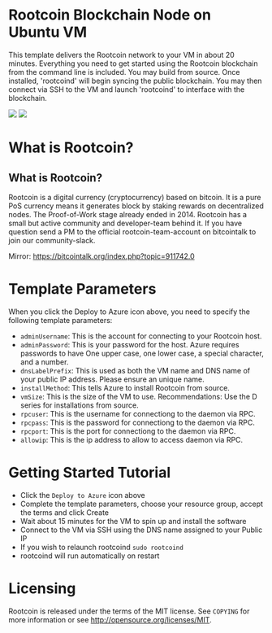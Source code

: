 # Rootcoin Blockchain Node on Ubuntu VM

This template delivers the Rootcoin network to your VM in about 20 minutes.  Everything you need to get started using the Rootcoin blockchain from the command line is included. 
You may build from source.  Once installed, 'rootcoind' will begin syncing the public blockchain. 
You may then connect via SSH to the VM and launch 'rootcoind' to interface with the blockchain.

<a href="https://portal.azure.com/#create/Microsoft.Template/uri/https%3A%2F%2Fraw.githubusercontent.com%2FAzure%2Fazure-quickstart-templates%2Fmaster%2Frootcoin-blockchain-ubuntu%2Fazuredeploy.json" target="_blank"><img src="http://azuredeploy.net/deploybutton.png"/></a>
<a href="http://armviz.io/#/?load=https%3A%2F%2Fraw.githubusercontent.com%2FAzure%2Fazure-quickstart-templates%2Fmaster%2Frootcoin-blockchain-ubuntu%2Fazuredeploy.json" target="_blank"><img src="http://armviz.io/visualizebutton.png"/></a>

# What is Rootcoin?

What is Rootcoin?
----------------

Rootcoin is a digital currency (cryptocurrency) based on bitcoin. It is a pure PoS currency means it generates block by staking rewards on decentralized nodes. The Proof-of-Work stage already ended in 2014. Rootcoin has a small but active community and developer-team behind it. If you have question send a PM to the official rootcoin-team-account on bitcointalk to join our community-slack.

Mirror: https://bitcointalk.org/index.php?topic=911742.0

# Template Parameters

When you click the Deploy to Azure icon above, you need to specify the following template parameters:

* `adminUsername`: This is the account for connecting to your Rootcoin host.
* `adminPassword`: This is your password for the host.  Azure requires passwords to have One upper case, one lower case, a special character, and a number.
* `dnsLabelPrefix`: This is used as both the VM name and DNS name of your public IP address.  Please ensure an unique name.
* `installMethod`: This tells Azure to install Rootcoin from source.
* `vmSize`: This is the size of the VM to use.  Recommendations: Use the D series for installations from source.
* `rpcuser`: This is the username for connectiong to the daemon via RPC.
* `rpcpass`: This is the password for connectiong to the daemon via RPC.
* `rpcport`: This is the port for connectiong to the daemon via RPC.
* `allowip`: This is the ip address to allow to access daemon via RPC.

# Getting Started Tutorial

* Click the `Deploy to Azure` icon above
* Complete the template parameters, choose your resource group, accept the terms and click Create
* Wait about 15 minutes for the VM to spin up and install the software
* Connect to the VM via SSH using the DNS name assigned to your Public IP
* If you wish to relaunch rootcoind `sudo rootcoind`
* rootcoind will run automatically on restart

# Licensing

Rootcoin is released under the terms of the MIT license. See `COPYING` for more information or see http://opensource.org/licenses/MIT.
